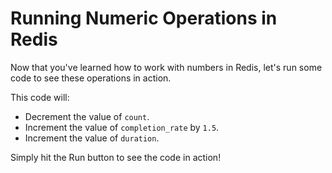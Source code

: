 # Running Numeric Operations in Redis

Now that you've learned how to work with numbers in Redis, let's run some code to see these operations in action.

This code will:

* Decrement the value of `count`.
* Increment the value of `completion_rate` by `1.5`.
* Increment the value of `duration`.

Simply hit the Run button to see the code in action!